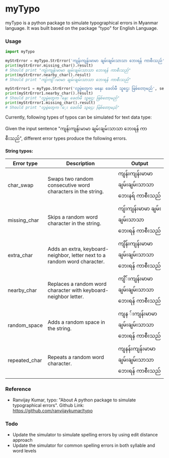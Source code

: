# myTypo
myTypo is a python package to simulate typographical errors in Myanmar language. It was built based on the package "typo" for English Language.

### Usage

```python
import myTypo

myStrError = myTypo.StrError('ကျန်းကျန်းမာမာ ချမ်းချမ်းသာသာ ဘေးရန် ကာစီးသည်', seed=2)
print(myStrError.missing_char().result)
# Should print "ကျ်းကျန်းမာမာ ချမ်းချမ်းသာသာ ဘေးရန် ကာစီးသည်"
print(myStrError.nearby_char().result)
# Should print "ကျ်းကျိ်းမာမာ ချမ်းချမ်းသာသာ ဘေးရန် ကာစီးသည်"

myStrError1 = myTypo.StrError('လူမွဲတွေက မနှေး ခေတ်မီ သူဌေး ဖြစ်တော့မည်', seed=1)
print(myStrError1.nearby_char().result)
# Should print "လူမွဲတွေက ိနှေး ခေတ်မီ သူဌေး ဖြစ်တော့မည်"
print(myStrError1.missing_char().result)
# Should print "လူမွဲတွေက ိှေး ခေတ်မီ သူဌေး ဖြစ်တော့မည်"

```
Currently, following types of typos can be simulated for text data type:

Given the input sentence "ကျန်းကျန်းမာမာ ချမ်းချမ်းသာသာ ဘေးရန် ကာစီးသည်", different error types produce the following errors.

**String typos:** 

| Error type    | Description                                                               | Output                             |
|---------------|---------------------------------------------------------------------------|------------------------------------|
| char_swap     | Swaps two random consecutive word characters in the string.               | ကျန်းကျန်းမာမာ ချမ်းချမ်းသာသာ ဘေးနရ် ကာစီးသည်       |
| missing_char  | Skips a random word character in the string.                              | ကျ်းကျန်းမာမာ ချမ်းချမ်းသာသာ ဘေးရန် ကာစီးသည်  |
| extra_char    | Adds an extra, keyboard-neighbor, letter next to a random word character. | ကျိန်းကျန်းမာမာ ချမ်းချမ်းသာသာ ဘေးရန် ကာစီးသည်  |
| nearby_char   | Replaces a random word character with keyboard-neighbor letter.           | ကျိ်းကျန်းမာမာ ချမ်းချမ်းသာသာ ဘေးရန် ကာစီးသည် |
| random_space  | Adds a random space in the string.                                        |ကျန ်းကျန်းမာမာ ချမ်းချမ်းသာသာ ဘေးရန် ကာစီးသည် |
| repeated_char | Repeats a random word character.                                          |ကျနန်းကျန်းမာမာ ချမ်းချမ်းသာသာ ဘေးရန် ကာစီးသည်  |



### Reference
- Ranvijay Kumar, typo: "About A python package to simulate typographical errors". Github Link: https://github.com/ranvijaykumar/typo

### Todo
- Update the simulator to simulate spelling errors by using edit distance approach
- Update the simulator for common spelling errors in both syllable and word levels
